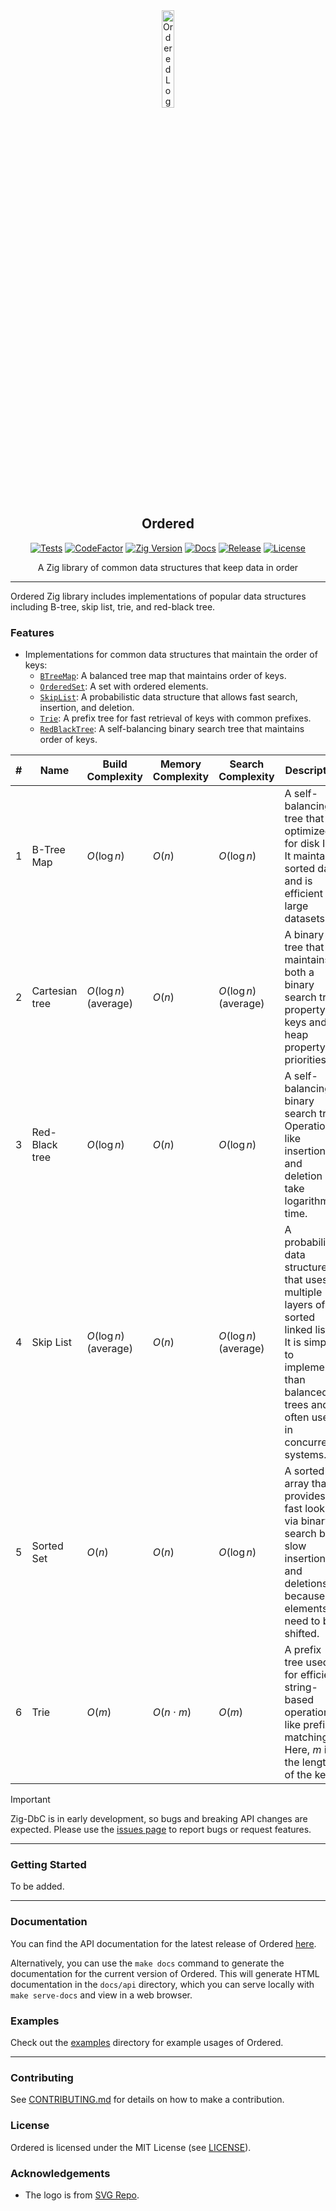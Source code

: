 <div align="center">
  <picture>
    <img alt="Ordered Logo" src="logo.svg" height="20%" width="20%">
  </picture>
<br>

<h2>Ordered</h2>

[![Tests](https://img.shields.io/github/actions/workflow/status/habedi/ordered/tests.yml?label=tests&style=flat&labelColor=282c34&logo=github)](https://github.com/habedi/ordered/actions/workflows/tests.yml)
[![CodeFactor](https://img.shields.io/codefactor/grade/github/habedi/ordered?label=code%20quality&style=flat&labelColor=282c34&logo=codefactor)](https://www.codefactor.io/repository/github/habedi/ordered)
[![Zig Version](https://img.shields.io/badge/Zig-0.14.1-orange?logo=zig&labelColor=282c34)](https://ziglang.org/download/)
[![Docs](https://img.shields.io/github/v/tag/habedi/ordered?label=docs&color=blue&style=flat&labelColor=282c34&logo=read-the-docs)](https://habedi.github.io/ordered/)
[![Release](https://img.shields.io/github/release/habedi/ordered.svg?label=release&style=flat&labelColor=282c34&logo=github)](https://github.com/habedi/ordered/releases/latest)
[![License](https://img.shields.io/badge/license-MIT-007ec6?label=license&style=flat&labelColor=282c34&logo=open-source-initiative)](https://github.com/habedi/ordered/blob/main/LICENSE)

A Zig library of common data structures that keep data in order

</div>

---

Ordered Zig library includes implementations of popular data structures including B-tree, skip list, trie, and
red-black tree.

### Features

- Implementations for common data structures that maintain the order of keys:
    - [`BTreeMap`](src/btree_map.zig): A balanced tree map that maintains order of keys.
    - [`OrderedSet`](src/sorted_set.zig): A set with ordered elements.
    - [`SkipList`](src/skip_list.zig): A probabilistic data structure that allows fast search, insertion, and deletion.
    - [`Trie`](src/trie.zig): A prefix tree for fast retrieval of keys with common prefixes.
    - [`RedBlackTree`](src/red_black_tree.zig): A self-balancing binary search tree that maintains order of keys.

| # | Name           | Build Complexity      | Memory Complexity | Search Complexity     | Description                                                                                                                                                              |
|---|----------------|-----------------------|-------------------|-----------------------|--------------------------------------------------------------------------------------------------------------------------------------------------------------------------|
| 1 | B-Tree Map     | $O(\log n)$           | $O(n)$            | $O(\log n)$           | A self-balancing tree that is optimized for disk I/O. It maintains sorted data and is efficient for large datasets.                                                      |
| 2 | Cartesian tree | $O(\log n)$ (average) | $O(n)$            | $O(\log n)$ (average) | A binary tree that maintains both a binary search tree property on keys and a heap property on priorities.                                                               |
| 3 | Red-Black tree | $O(\log n)$           | $O(n)$            | $O(\log n)$           | A self-balancing binary search tree. Operations like insertion and deletion take logarithmic time.                                                                       |
| 4 | Skip List      | $O(\log n)$ (average) | $O(n)$            | $O(\log n)$ (average) | A probabilistic data structure that uses multiple layers of sorted linked lists. It is simpler to implement than balanced trees and is often used in concurrent systems. |
| 5 | Sorted Set     | $O(n)$                | $O(n)$            | $O(\log n)$           | A sorted array that provides fast lookups via binary search but slow insertions and deletions because elements need to be shifted.                                       |
| 6 | Trie           | $O(m)$                | $O(n \cdot m)$    | $O(m)$                | A prefix tree used for efficient string-based operations like prefix matching. Here, $m$ is the length of the key.                                                       |

> [!IMPORTANT]
> Zig-DbC is in early development, so bugs and breaking API changes are expected.
> Please use the [issues page](https://github.com/habedi/zig-dbc/issues) to report bugs or request features.

---

### Getting Started

To be added.

---

### Documentation

You can find the API documentation for the latest release of Ordered [here](https://habedi.github.io/ordered/).

Alternatively, you can use the `make docs` command to generate the documentation for the current version of Ordered.
This will generate HTML documentation in the `docs/api` directory, which you can serve locally with `make serve-docs`
and view in a web browser.

### Examples

Check out the [examples](examples/) directory for example usages of Ordered.

---

### Contributing

See [CONTRIBUTING.md](CONTRIBUTING.md) for details on how to make a contribution.

### License

Ordered is licensed under the MIT License (see [LICENSE](LICENSE)).

### Acknowledgements

* The logo is from [SVG Repo](https://www.svgrepo.com/svg/469537/zig-zag-left-right-arrow).
